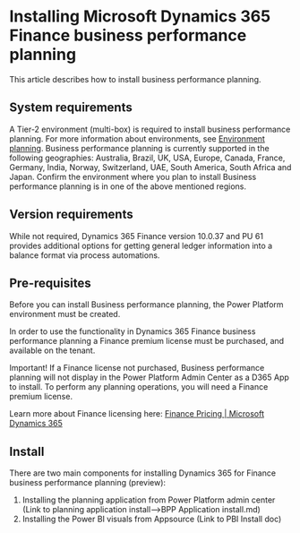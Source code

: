 # Installing Microsoft Dynamics 365 Finance business performance planning

This article describes how to install business performance planning.

## 

## System requirements

A Tier-2 environment (multi-box) is required to install business performance planning. For more information about environments, see [Environment planning](https://learn.microsoft.com/en-us/dynamics365/fin-ops-core/fin-ops/imp-lifecycle/environment-planning). Business performance planning is currently supported in the following geographies: Australia, Brazil, UK, USA, Europe, Canada, France, Germany, India, Norway, Switzerland, UAE, South America, South Africa and Japan. Confirm the environment where you plan to install Business performance planning is in one of the above mentioned regions.

## Version requirements

While not required, Dynamics 365 Finance version 10.0.37 and PU 61 provides additional options for getting general ledger information into a balance format via process automations.

## Pre-requisites

Before you can install Business performance planning, the Power Platform environment must be created.

In order to use the functionality in Dynamics 365 Finance business performance planning a Finance premium license must be purchased, and available on the tenant.

Important! If a Finance license not purchased, Business performance planning will not display in the Power Platform Admin Center as a D365 App to install. To perform any planning operations, you will need a Finance premium license.

Learn more about Finance licensing here: [Finance Pricing \| Microsoft Dynamics 365](https://dynamics.microsoft.com/en-us/finance/pricing/)

## Install

There are two main components for installing Dynamics 365 for Finance business performance planning (preview):

1.  Installing the planning application from Power Platform admin center (Link to planning application install-->BPP Application install.md)
2.  Installing the Power BI visuals from Appsource (Link to PBI Install doc)
